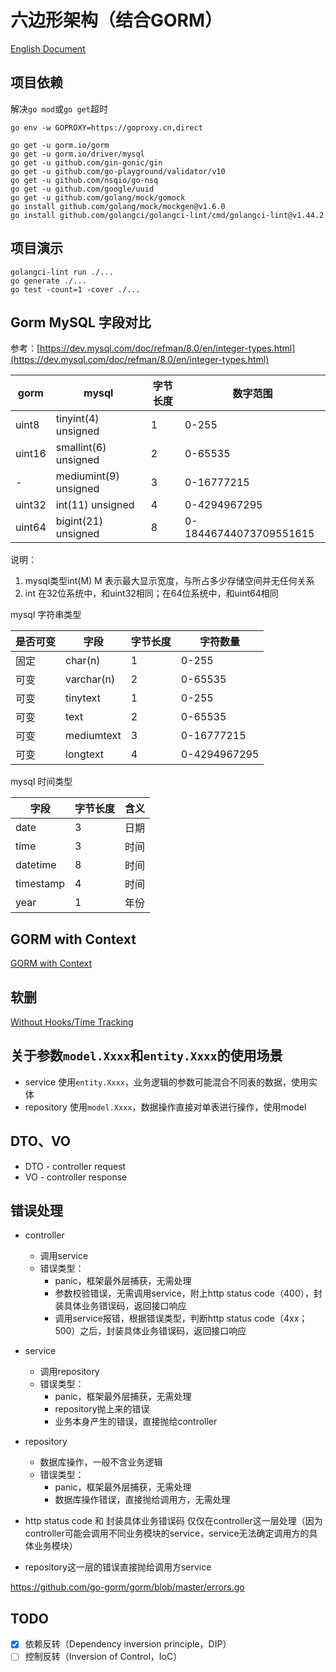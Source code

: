# 六边形架构（结合GORM）

[English Document](README.md)

## 项目依赖

解决`go mod`或`go get`超时
```
go env -w GOPROXY=https://goproxy.cn,direct
```

```
go get -u gorm.io/gorm
go get -u gorm.io/driver/mysql
go get -u github.com/gin-gonic/gin
go get -u github.com/go-playground/validator/v10
go get -u github.com/nsqio/go-nsq
go get -u github.com/google/uuid
go get -u github.com/golang/mock/gomock
go install github.com/golang/mock/mockgen@v1.6.0
go install github.com/golangci/golangci-lint/cmd/golangci-lint@v1.44.2
```

## 项目演示

```
golangci-lint run ./...
go generate ./...
go test -count=1 -cover ./...
```

## Gorm MySQL 字段对比

参考：[https://dev.mysql.com/doc/refman/8.0/en/integer-types.html](https://dev.mysql.com/doc/refman/8.0/en/integer-types.html)

| gorm | mysql | 字节长度 | 数字范围
| --- | --- | --- | ---
| uint8 | tinyint(4) unsigned | 1 | 0-255
| uint16 | smallint(6) unsigned | 2 | 0-65535
| - | mediumint(9) unsigned | 3 | 0-16777215
| uint32 | int(11) unsigned | 4 | 0-4294967295
| uint64 | bigint(21) unsigned | 8 | 0-18446744073709551615

说明：
1. mysql类型int(M) M 表示最大显示宽度，与所占多少存储空间并无任何关系
2. int 在32位系统中，和uint32相同；在64位系统中，和uint64相同

mysql 字符串类型

是否可变 | 字段 | 字节长度 | 字符数量
--- | --- | --- | ---
固定 | char(n) | 1 | 0-255
可变 | varchar(n) | 2 | 0-65535
可变 | tinytext | 1 | 0-255
可变 | text | 2 | 0-65535
可变 | mediumtext | 3 | 0-16777215
可变 | longtext | 4 | 0-4294967295

mysql 时间类型

字段 | 字节长度 | 含义
--- | --- | ---
date | 3 | 日期
time | 3 | 时间
datetime | 8 | 时间
timestamp | 4 | 时间
year | 1 | 年份

## GORM with Context

[GORM with Context](https://gorm.io/docs/context.html)

## 软删

[Without Hooks/Time Tracking](https://gorm.io/docs/update.html#Without-Hooks-x2F-Time-Tracking)

## 关于参数`model.Xxxx`和`entity.Xxxx`的使用场景

- service 使用`entity.Xxxx`，业务逻辑的参数可能混合不同表的数据，使用实体
- repository 使用`model.Xxxx`，数据操作直接对单表进行操作，使用model

## DTO、VO

- DTO - controller request
- VO - controller response

## 错误处理

- controller
  - 调用service
  - 错误类型：
    - panic，框架最外层捕获，无需处理
    - 参数校验错误，无需调用service，附上http status code（400），封装具体业务错误码，返回接口响应
    - 调用service报错，根据错误类型，判断http status code（4xx；500）之后，封装具体业务错误码，返回接口响应

- service
  - 调用repository
  - 错误类型：
    - panic，框架最外层捕获，无需处理
    - repository抛上来的错误
    - 业务本身产生的错误，直接抛给controller

- repository
  - 数据库操作，一般不含业务逻辑
  - 错误类型：
    - panic，框架最外层捕获，无需处理
    - 数据库操作错误，直接抛给调用方，无需处理

- http status code 和 封装具体业务错误码 仅仅在controller这一层处理（因为controller可能会调用不同业务模块的service，service无法确定调用方的具体业务模块）
- repository这一层的错误直接抛给调用方service

https://github.com/go-gorm/gorm/blob/master/errors.go

## TODO

- [X] 依赖反转（Dependency inversion principle，DIP）
- [ ] 控制反转（Inversion of Control，IoC）
